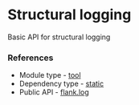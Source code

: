 # Structural logging

Basic API for structural logging

### References

* Module type - [tool](../../../docs/architecture.md#tool)
* Dependency type - [static](../../../docs/architecture.md#static_dependencies)
* Public API - [flank.log](./src/main/kotlin/flank/log)

